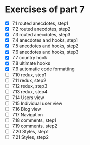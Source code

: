 # Exercises of part 7

- [x] 7.1 routed anecdotes, step1
- [x] 7.2 routed anecdotes, step2
- [x] 7.3 routed anecdotes, step3
- [x] 7.4 anecdotes and hooks, step1
- [x] 7.5 anecdotes and hooks, step2
- [x] 7.6 anecdotes and hooks, step3
- [x] 7.7 country hook
- [x] 7.8 ultimate hooks
- [x] 7.9 automatic code formatting
- [ ] 7.10 redux, step1
- [ ] 7.11 redux, step2
- [ ] 7.12 redux, step3
- [ ] 7.13 redux, step4
- [ ] 7.14 Users view
- [ ] 7.15 Individual user view
- [ ] 7.16 Blog view
- [ ] 7.17 Navigation
- [ ] 7.18 comments, step1
- [ ] 7.19 comments, step2
- [ ] 7.20 Styles, step1
- [ ] 7.21 Styles, step2